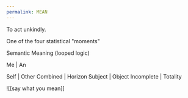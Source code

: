 ```yaml
---
permalink: MEAN
---
```


To act unkindly.

One of the four statistical "moments"

Semantic Meaning (looped logic)

Me | An

Self | Other
Combined | Horizon
Subject | Object
Incomplete | Totality


![[say what you mean]]